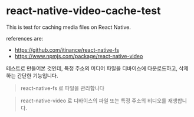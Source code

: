 # react-native-video-cache-test

This is test for caching media files on React Native.



references are: 

  - https://github.com/itinance/react-native-fs
  - https://www.npmjs.com/package/react-native-video
  
  

테스트로 만들어본 것인데, 특정 주소의 미디어 파일을 디바이스에 다운로드하고, 삭제하는 간단한 기능입니다.


> react-native-fs 로 파일을 관리합니다


> react-native-video 로 디바이스의 파일 또는 특정 주소의 비디오를 재생합니다.


